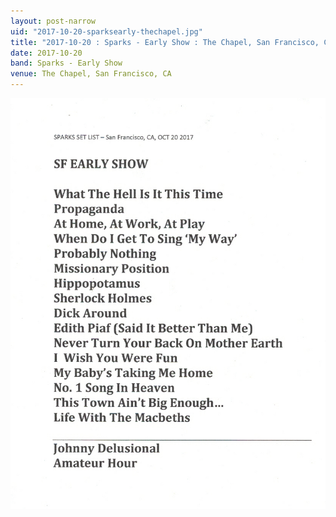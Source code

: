 ```yaml
---
layout: post-narrow
uid: "2017-10-20-sparksearly-thechapel.jpg"
title: "2017-10-20 : Sparks - Early Show : The Chapel, San Francisco, CA"
date: 2017-10-20
band: Sparks - Early Show
venue: The Chapel, San Francisco, CA
---
```


<div class="showcase">
  <img src="/img/2017/10/20171020-SparksEarly-TheChapel.jpg" alt="2017-10-20-sparksearly-thechapel.jpg">
</div>
